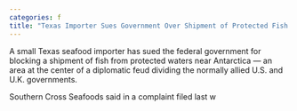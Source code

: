 ```yaml
---
categories: f
title: "Texas Importer Sues Government Over Shipment of Protected Fish Near Antarctica"
---
```


A small Texas seafood importer has sued the federal government for blocking a shipment of fish from protected waters near Antarctica &#8212; an area at the center of a diplomatic feud dividing the normally allied U.S. and U.K. governments.



Southern Cross Seafoods said in a complaint filed last w